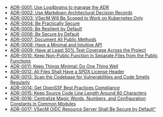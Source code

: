 <!--
# /*
# |    Protect your secrets, protect your sensitive data.
# :    Explore VMware Secrets Manager docs at https://vsecm.com/
# </
# <>/  keep your secrets... secret
# >/
# <>/' Copyright 2023-present VMware Secrets Manager contributors.
# >/'  SPDX-License-Identifier: BSD-2-Clause
# */
-->

* [ADR-0001: Use Log4brains to manage the ADR](@/documentation/architecture/adrs/20240509-adr-0001-use-log4brains-to-manage-the-adrs.md)
* [ADR-0002: Use Markdown Architectural Decision Records](@/documentation/architecture/adrs/20240509-adr-0002-use-markdown-architectural-decision-records.md)
* [ADR-0003: VSecM Will Be Scoped to Work on Kubernetes Only](@/documentation/architecture/adrs/20240509-adr-0003-vsecm-will-be-scoped-to-work-on-kubernetes-only.md)
* [ADR-0004: Be Practically Secure](@/documentation/architecture/adrs/20240510-adr-0004-be-practically-secure.md)
* [ADR-0005: Be Resilient by Default](@/documentation/architecture/adrs/20240510-adr-0005-be-resilient-by-default.md)
* [ADR-0006: Be Secure by Default](@/documentation/architecture/adrs/20240510-adr-0006-be-secure-by-default.md)
* [ADR-0007: Document All Public Methods](@/documentation/architecture/adrs/20240510-adr-0007-document-all-public-methods.md)
* [ADR-0008: Have a Minimal and Intuitive API](@/documentation/architecture/adrs/20240510-adr-0008-have-a-minimal-and-intuitive-api.md)
* [ADR-0009: Have at Least 50% Test Coverage Across the Project](@/documentation/architecture/adrs/20240510-adr-0009-have-at-least-50percent-test-coverage.md)
* [ADR-0010: Keep Non-Public Function in Separate Files from the Public Functions](@/documentation/architecture/adrs/20240510-adr-0010-keep-non-public-function-in-separate-files-from-the-public-functions.md)
* [ADR-0011: Keep Things Minimal: Do One Thing Well](@/documentation/architecture/adrs/20240510-adr-0011-keep-things-minimal-do-one-thing-well.md)
* [ADR-0012: All Files Shall Have a SPDX License Header](@/documentation/architecture/adrs/20240510-adr-0012-all-files-shall-have-a-spdx-license-header.md)
* [ADR-0013: Scan the Codebase for Vulnerabilities and Code Smells Regularly](@/documentation/architecture/adrs/20240510-adr-0013-scan-codebase-for-vulnerabilities-and-code-smells-regularly.md)
* [ADR-0014: Get OpenSSF Best Practices Compliance](@/documentation/architecture/adrs/20240510-adr-0014-get-openssf-best-practices-compliance.md)
* [ADR-0015: Keep Source Code Line Length Around 80 Characters](@/documentation/architecture/adrs/20240510-adr-0015-keep-source-code-line-length-around-80-characters.md)
* [ADR-0016: Centralize Magic Words, Numbers, and Configuration Constants in Common Modules](@/documentation/architecture/adrs/20240511-adr-0016-centralized-constants-and-magic-words.md)
* [ADR-0017: VSecM OIDC Resource Server Shall Be Secure by Default"](@/documentation/architecture/adrs/20240627-adr-0017-vsecm-oidc-resource-server-shall-be-secure-by-default.md)
